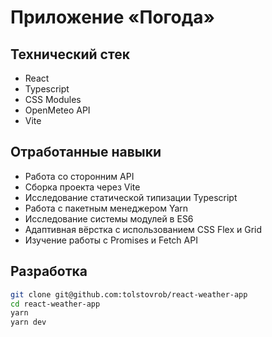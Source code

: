 # Приложение &laquo;Погода&raquo;

## Технический стек

- React
- Typescript
- CSS Modules
- OpenMeteo API
- Vite

## Отработанные навыки

- Работа со сторонним API
- Сборка проекта через Vite
- Исследование статической типизации Typescript
- Работа с пакетным менеджером Yarn
- Исследование системы модулей в ES6
- Адаптивная вёрстка с использованием CSS Flex и Grid
- Изучение работы с Promises и Fetch API

## Разработка

```sh
git clone git@github.com:tolstovrob/react-weather-app
cd react-weather-app
yarn
yarn dev
```
